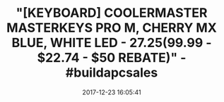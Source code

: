 ---
title: >-
  "[KEYBOARD] COOLERMASTER MASTERKEYS PRO M, CHERRY MX BLUE, WHITE LED - $27.25
  ($99.99 - $22.74 - $50 REBATE)" - #buildapcsales
name: >-
  Cooler Master MasterKeys Pro M White LED Mechanical Gaming Keyboard, Cherry MX
  Blue RGB LED, TenKey (Medium)
date: '2017-12-23 16:05:41'
buy_now: >-
  https://www.amazon.com/Cooler-Master-MasterKeys-Mechanical-Keyboard/dp/B01ITE941Y?psc=1&SubscriptionId=AKIAIA5RBQIWQVTCUEUQ&tag=coldcutdeals-20&linkCode=xm2&camp=2025&creative=165953&creativeASIN=B01ITE941Y
description_markdown: >+
  Cooler Master MasterKeys Pro M White LED Mechanical Gaming Keyboard, Cherry MX
  Blue RGB LED, TenKey (Medium)

    - Brilliant White LED lighting - get the brightest of bright with a White, steel back plate that helps the LEDs shine bright and true.

    - Multiple lighting modes - customize Per-Key backlighting and modes on-the-fly without software. Preset modes include Breathing, wave, and multiple responsive effects.

    - Authentic CHERRY MX Blue switches - gamers demand the best, which is why the Master keys Pro M White only uses 100% authentic CHERRY MX switches.

    - On-the-fly macros and profile support - program multiple keystrokes to a single key or change Per-Key backlighting with intuitive keyboard commands.

    - 100% anti-ghosting - new tech rolls 6-key and N-key into one. No matter how fast and furious it gets, on iOS or Windows, your keyboard can handle it.

tweet_id_str: '944599903535288320'
price: $99.99
you_save: ''
asin: B01ITE941Y
image: 'https://images-na.ssl-images-amazon.com/images/I/410qViUMR7L.jpg'

---